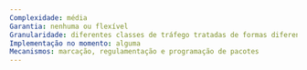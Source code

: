 ```yaml
---
Complexidade: média
Garantia: nenhuma ou flexível
Granularidade: diferentes classes de tráfego tratadas de formas diferentes
Implementação no momento: alguma
Mecanismos: marcação, regulamentação e programação de pacotes
---
```


